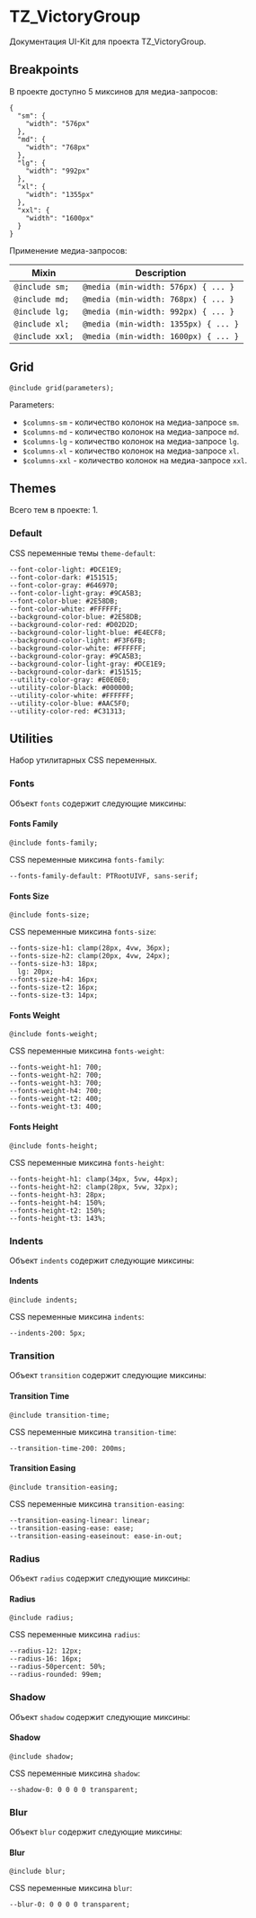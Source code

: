 # TZ_VictoryGroup
Документация UI-Kit для проекта TZ_VictoryGroup.

## Breakpoints
В проекте доступно 5 миксинов для медиа-запросов:

```
{
  "sm": {
    "width": "576px"
  },
  "md": {
    "width": "768px"
  },
  "lg": {
    "width": "992px"
  },
  "xl": {
    "width": "1355px"
  },
  "xxl": {
    "width": "1600px"
  }
}
```

Применение медиа-запросов:

<table class="table" style="width: 100%">
  <thead>
  <tr>
    <th>Mixin</th>
    <th>Description</th>
  </tr>
  </thead>
  <tbody>
  
<tr>
<td><code>@include sm;</code></td>
<td><code>@media (min-width: 576px) { ... }</code></td>
</tr>

<tr>
<td><code>@include md;</code></td>
<td><code>@media (min-width: 768px) { ... }</code></td>
</tr>

<tr>
<td><code>@include lg;</code></td>
<td><code>@media (min-width: 992px) { ... }</code></td>
</tr>

<tr>
<td><code>@include xl;</code></td>
<td><code>@media (min-width: 1355px) { ... }</code></td>
</tr>

<tr>
<td><code>@include xxl;</code></td>
<td><code>@media (min-width: 1600px) { ... }</code></td>
</tr>

  </tbody>
</table>

## Grid
```
@include grid(parameters);
```

Parameters:

* `$columns-sm` - количество колонок на медиа-запросе `sm`.
* `$columns-md` - количество колонок на медиа-запросе `md`.
* `$columns-lg` - количество колонок на медиа-запросе `lg`.
* `$columns-xl` - количество колонок на медиа-запросе `xl`.
* `$columns-xxl` - количество колонок на медиа-запросе `xxl`.

## Themes
Всего тем в проекте: 1.

### Default

CSS переменные темы `theme-default`:

```
--font-color-light: #DCE1E9;
--font-color-dark: #151515;
--font-color-gray: #646970;
--font-color-light-gray: #9CA5B3;
--font-color-blue: #2E58DB;
--font-color-white: #FFFFFF;
--background-color-blue: #2E58DB;
--background-color-red: #D02D2D;
--background-color-light-blue: #E4ECF8;
--background-color-light: #F3F6FB;
--background-color-white: #FFFFFF;
--background-color-gray: #9CA5B3;
--background-color-light-gray: #DCE1E9;
--background-color-dark: #151515;
--utility-color-gray: #E0E0E0;
--utility-color-black: #000000;
--utility-color-white: #FFFFFF;
--utility-color-blue: #AAC5F0;
--utility-color-red: #C31313;

```

## Utilities
Набор утилитарных CSS переменных.

### Fonts
Объект `fonts` содержит следующие миксины:

#### Fonts Family
```
@include fonts-family;
```

CSS переменные миксина `fonts-family`:

```
--fonts-family-default: PTRootUIVF, sans-serif;

```
#### Fonts Size
```
@include fonts-size;
```

CSS переменные миксина `fonts-size`:

```
--fonts-size-h1: clamp(28px, 4vw, 36px);
--fonts-size-h2: clamp(20px, 4vw, 24px);
--fonts-size-h3: 18px;
  lg: 20px;
--fonts-size-h4: 16px;
--fonts-size-t2: 16px;
--fonts-size-t3: 14px;

```
#### Fonts Weight
```
@include fonts-weight;
```

CSS переменные миксина `fonts-weight`:

```
--fonts-weight-h1: 700;
--fonts-weight-h2: 700;
--fonts-weight-h3: 700;
--fonts-weight-h4: 700;
--fonts-weight-t2: 400;
--fonts-weight-t3: 400;

```
#### Fonts Height
```
@include fonts-height;
```

CSS переменные миксина `fonts-height`:

```
--fonts-height-h1: clamp(34px, 5vw, 44px);
--fonts-height-h2: clamp(28px, 5vw, 32px);
--fonts-height-h3: 28px;
--fonts-height-h4: 150%;
--fonts-height-t2: 150%;
--fonts-height-t3: 143%;

```
### Indents
Объект `indents` содержит следующие миксины:

#### Indents
```
@include indents;
```

CSS переменные миксина `indents`:

```
--indents-200: 5px;

```
### Transition
Объект `transition` содержит следующие миксины:

#### Transition Time
```
@include transition-time;
```

CSS переменные миксина `transition-time`:

```
--transition-time-200: 200ms;

```
#### Transition Easing
```
@include transition-easing;
```

CSS переменные миксина `transition-easing`:

```
--transition-easing-linear: linear;
--transition-easing-ease: ease;
--transition-easing-easeinout: ease-in-out;

```
### Radius
Объект `radius` содержит следующие миксины:

#### Radius
```
@include radius;
```

CSS переменные миксина `radius`:

```
--radius-12: 12px;
--radius-16: 16px;
--radius-50percent: 50%;
--radius-rounded: 99em;

```
### Shadow
Объект `shadow` содержит следующие миксины:

#### Shadow
```
@include shadow;
```

CSS переменные миксина `shadow`:

```
--shadow-0: 0 0 0 0 transparent;

```
### Blur
Объект `blur` содержит следующие миксины:

#### Blur
```
@include blur;
```

CSS переменные миксина `blur`:

```
--blur-0: 0 0 0 0 transparent;

```
